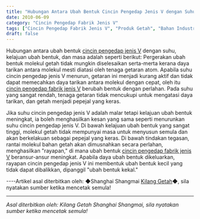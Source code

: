```yaml
---
title: "Hubungan Antara Ubah Bentuk Cincin Pengedap Jenis V dengan Suhu dan Kelajuan Ubah Bentuk"
date: 2010-06-09
category: "Cincin Pengedap Fabrik Jenis V"
tags: ["Cincin Pengedap Fabrik Jenis V", "Produk Getah", "Bahan Industri"]
draft: false
---
```


Hubungan antara ubah bentuk [cincin pengedap jenis V](http://www.smpolymer.com/) dengan suhu, kelajuan ubah bentuk, dan masa adalah seperti berikut: Pergerakan ubah bentuk molekul getah tidak mungkin diselesaikan serta-merta kerana daya tarikan antara molekul mesti diatasi oleh tenaga getaran atom. Apabila suhu cincin pengedap jenis V menurun, getaran ini menjadi kurang aktif dan tidak dapat memecahkan daya tarikan antara molekul dengan cepat, oleh itu [cincin pengedap fabrik jenis V](http://www.smpolymer.com/vxingjiabumifengquan/) berubah bentuk dengan perlahan. Pada suhu yang sangat rendah, tenaga getaran tidak mencukupi untuk mengatasi daya tarikan, dan getah menjadi pepejal yang keras.

Jika suhu cincin pengedap jenis V adalah malar tetapi kelajuan ubah bentuk meningkat, ia boleh menghasilkan kesan yang sama seperti menurunkan suhu cincin pengedap jenis V. Di bawah kelajuan ubah bentuk yang sangat tinggi, molekul getah tidak mempunyai masa untuk menyusun semula dan akan berkelakuan sebagai pepejal yang keras. Di bawah tindakan tegasan, rantai molekul bahan getah akan dimusnahkan secara perlahan, menghasilkan "rayapan," di mana ubah bentuk [cincin pengedap fabrik jenis V](http://www.smpolymer.com/vxingjiabumifengquan/) beransur-ansur meningkat. Apabila daya ubah bentuk dikeluarkan, rayapan cincin pengedap jenis V ini membentuk ubah bentuk kecil yang tidak dapat dibalikkan, dipanggil "ubah bentuk kekal."

----Artikel asal diterbitkan oleh: ◆Shanghai Shangmai [Kilang Getah](http://www.smpolymer.com/)◆, sila nyatakan sumber ketika mencetak semula!

---

*Asal diterbitkan oleh: Kilang Getah Shanghai Shangmai, sila nyatakan sumber ketika mencetak semula!*